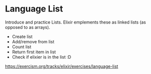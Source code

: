# Language List

Introduce and practice Lists. Elixir emplements these as linked lists (as opposed to as arrays).

- Create list
- Add/remove from list
- Count list
- Return first item in list
- Check if elixier is in the list :D

https://exercism.org/tracks/elixir/exercises/language-list
